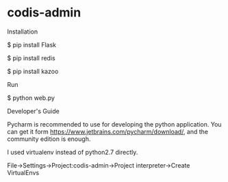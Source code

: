 # codis-admin

Installation

$ pip install Flask

$ pip install redis

$ pip install kazoo


Run

$ python web.py

Developer's Guide

Pycharm is recommended to use for developing the python application.
You can get it form https://www.jetbrains.com/pycharm/download/, and the community edition is enough.

I used virtualenv instead of python2.7 directly.

File->Settings->Project:codis-admin->Project interpreter->Create VirtualEnvs



